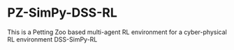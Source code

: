 # PZ-SimPy-DSS-RL
This is a Petting Zoo based multi-agent RL environment for a cyber-physical RL environment DSS-SimPy-RL
